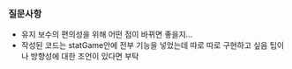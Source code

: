 ### 질문사항
- 유지 보수의 편의성을 위해 어떤 점이 바뀌면 좋을지...
- 작성된 코드는 statGame안에 전부 기능을 넣었는데 따로 따로 구현하고 싶음 팁이나 방향성에 대한 조언이 있다면 부탁
